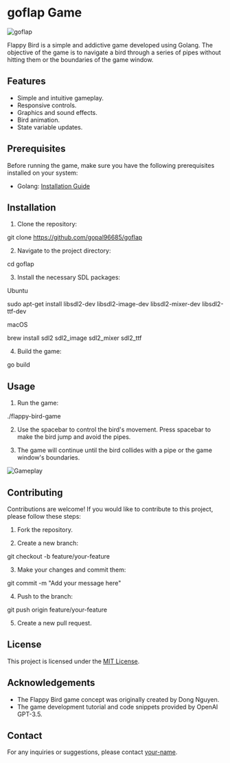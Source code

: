 # goflap Game

![goflap](https://github.com/gopal96685/goflap/blob/develop/screenshot1.png)


Flappy Bird is a simple and addictive game developed using Golang. The objective of the game is to navigate a bird through a series of pipes without hitting them or the boundaries of the game window.

## Features

- Simple and intuitive gameplay.
- Responsive controls.
- Graphics and sound effects.
- Bird animation.
- State variable updates.

## Prerequisites

Before running the game, make sure you have the following prerequisites installed on your system:

- Golang: [Installation Guide](https://golang.org/doc/install)

## Installation

1. Clone the repository:

git clone https://github.com/gopal96685/goflap


2. Navigate to the project directory:

cd goflap

3. Install the necessary SDL packages:

Ubuntu

sudo apt-get install libsdl2-dev libsdl2-image-dev libsdl2-mixer-dev libsdl2-ttf-dev

macOS

brew install sdl2 sdl2_image sdl2_mixer sdl2_ttf


4. Build the game:

go build

## Usage

1. Run the game:

./flappy-bird-game

2. Use the spacebar to control the bird's movement. Press spacebar to make the bird jump and avoid the pipes.

3. The game will continue until the bird collides with a pipe or the game window's boundaries.

![Gameplay](https://github.com/gopal96685/goflap/blob/develop/screenshot2.png)

## Contributing

Contributions are welcome! If you would like to contribute to this project, please follow these steps:

1. Fork the repository.

2. Create a new branch:

git checkout -b feature/your-feature


3. Make your changes and commit them:

git commit -m "Add your message here"

4. Push to the branch:

git push origin feature/your-feature


5. Create a new pull request.

## License

This project is licensed under the [MIT License](LICENSE).

## Acknowledgements

- The Flappy Bird game concept was originally created by Dong Nguyen.
- The game development tutorial and code snippets provided by OpenAI GPT-3.5.

## Contact

For any inquiries or suggestions, please contact [your-name](mailto:your-email@example.com).
























